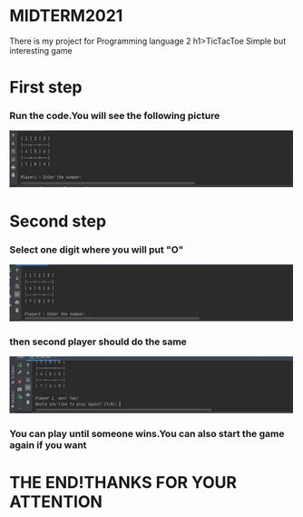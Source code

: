 # MIDTERM2021
There is my project for Programming language 2
h1>TicTacToe</h1>
Simple but interesting game

<h1>First step</h1>
<h3>Run the code.You will see the following picture</h3>


<img src="https://github.com/amoursez/MIDTERM2021/blob/main/photo5384493417326818044.jpg" width="500" height="100">

<h1>Second step</h1>
<h3>Select one digit where you will put "O"</h3>

<img src="https://github.com/amoursez/MIDTERM2021/blob/main/photo5384493417326818043.jpg" width="500" height="100">
<h3>then second player should do the same</h3>
<img src="https://github.com/amoursez/MIDTERM2021/blob/main/photo5384493417326818042.jpg" width="500" height="100">
<h3>You can play until someone wins.You can also start the game again if you want</h3>

 
<h1>THE END!THANKS FOR YOUR ATTENTION</h1>

